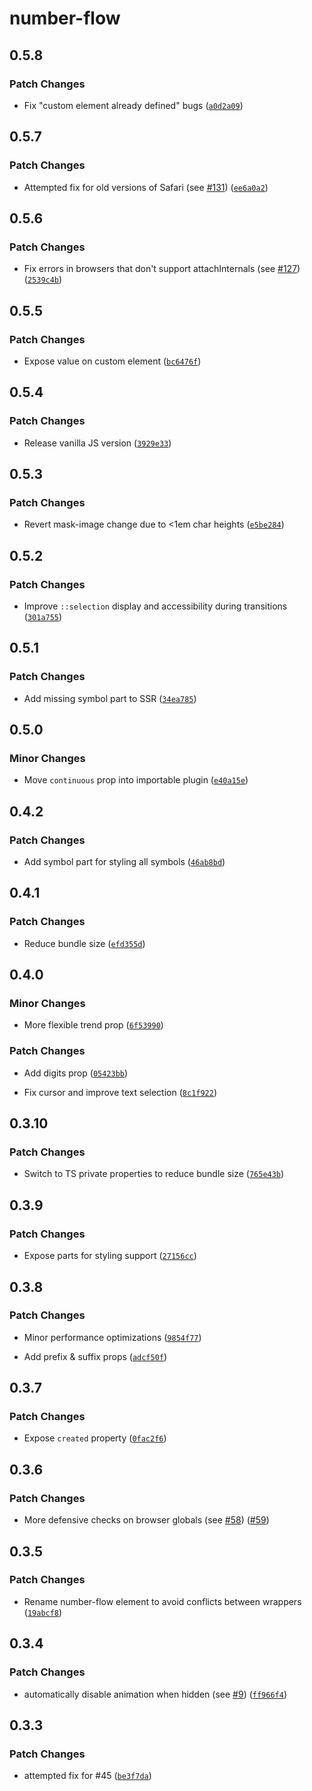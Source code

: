 # number-flow

## 0.5.8

### Patch Changes

- Fix "custom element already defined" bugs ([`a0d2a09`](https://github.com/barvian/number-flow/commit/a0d2a0901c06c647152654068163202e988d1f5d))

## 0.5.7

### Patch Changes

- Attempted fix for old versions of Safari (see [#131](https://github.com/barvian/number-flow/issues/131)) ([`ee6a0a2`](https://github.com/barvian/number-flow/commit/ee6a0a2f2f09ba187b8df24cdfe0992ee7883192))

## 0.5.6

### Patch Changes

- Fix errors in browsers that don't support attachInternals (see [#127](https://github.com/barvian/number-flow/issues/127)) ([`2539c4b`](https://github.com/barvian/number-flow/commit/2539c4b653fd4aaa17ef6b2ffd77b7a41454da08))

## 0.5.5

### Patch Changes

- Expose value on custom element ([`bc6476f`](https://github.com/barvian/number-flow/commit/bc6476f910ad58625491c23ed0a8768217f9ab57))

## 0.5.4

### Patch Changes

- Release vanilla JS version ([`3929e33`](https://github.com/barvian/number-flow/commit/3929e33e8dcef03462593428639d66134f84c51d))

## 0.5.3

### Patch Changes

- Revert mask-image change due to <1em char heights ([`e5be284`](https://github.com/barvian/number-flow/commit/e5be2840dfd0858894463beb8e3ebcffefb48d5d))

## 0.5.2

### Patch Changes

- Improve `::selection` display and accessibility during transitions ([`301a755`](https://github.com/barvian/number-flow/commit/301a755edd8bde8ad8a6fe680c1882e8f6230393))

## 0.5.1

### Patch Changes

- Add missing symbol part to SSR ([`34ea785`](https://github.com/barvian/number-flow/commit/34ea7856d6a75fba420bf379656dc3c8a7018948))

## 0.5.0

### Minor Changes

- Move `continuous` prop into importable plugin ([`e40a15e`](https://github.com/barvian/number-flow/commit/e40a15e3df55727a196ba1dc9a1230139f4d69ff))

## 0.4.2

### Patch Changes

- Add symbol part for styling all symbols ([`46ab8bd`](https://github.com/barvian/number-flow/commit/46ab8bd96467b1e27383546ce67a9889263ad0eb))

## 0.4.1

### Patch Changes

- Reduce bundle size ([`efd355d`](https://github.com/barvian/number-flow/commit/efd355dda6c5005f5dec8bba0c4a0ff705144ee3))

## 0.4.0

### Minor Changes

- More flexible trend prop ([`6f53990`](https://github.com/barvian/number-flow/commit/6f539906a439f567d50667d9fe9d52de4e2a4bd0))

### Patch Changes

- Add digits prop ([`05423bb`](https://github.com/barvian/number-flow/commit/05423bbe4f0f4dab8caf442032fae9ecfccdbf94))

- Fix cursor and improve text selection ([`8c1f922`](https://github.com/barvian/number-flow/commit/8c1f92232375bc35cf4a3b5f8136206c70918809))

## 0.3.10

### Patch Changes

- Switch to TS private properties to reduce bundle size ([`765e43b`](https://github.com/barvian/number-flow/commit/765e43b4f2670ec532b5ef69b745d5d350f51bdd))

## 0.3.9

### Patch Changes

- Expose parts for styling support ([`27156cc`](https://github.com/barvian/number-flow/commit/27156cc3d4750d06293b7022afca492024f4bea4))

## 0.3.8

### Patch Changes

- Minor performance optimizations ([`9854f77`](https://github.com/barvian/number-flow/commit/9854f77e11561fe119bf9009ae1369389a64ba15))

- Add prefix & suffix props ([`adcf50f`](https://github.com/barvian/number-flow/commit/adcf50f93eec1f6a469004ab58aae4b2799b3c14))

## 0.3.7

### Patch Changes

- Expose `created` property ([`0fac2f6`](https://github.com/barvian/number-flow/commit/0fac2f69b239048054755c556afc3f0eb65767c9))

## 0.3.6

### Patch Changes

- More defensive checks on browser globals (see [#58](https://github.com/barvian/number-flow/issues/58)) ([#59](https://github.com/barvian/number-flow/pull/59))

## 0.3.5

### Patch Changes

- Rename number-flow element to avoid conflicts between wrappers ([`19abcf8`](https://github.com/barvian/number-flow/commit/19abcf88f7d7bd34332f5e1c42e647a0e81725ac))

## 0.3.4

### Patch Changes

- automatically disable animation when hidden (see [#9](https://github.com/barvian/number-flow/issues/9)) ([`ff966f4`](https://github.com/barvian/number-flow/commit/ff966f489eaeeacc72b35a8ee4c8cc13fe894eb6))

## 0.3.3

### Patch Changes

- attempted fix for #45 ([`be3f7da`](https://github.com/barvian/number-flow/commit/be3f7da7ee88b6ab35f67736c98edcfb6909543d))
